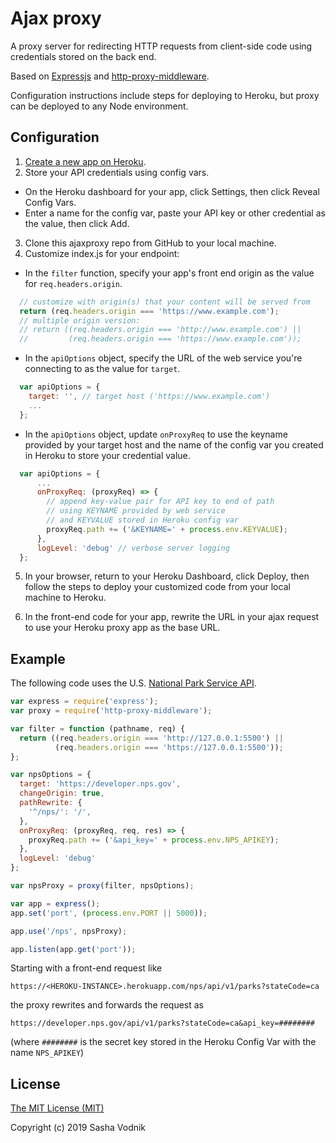 # Ajax proxy

A proxy server for redirecting HTTP requests from client-side code using credentials stored on the back end.

Based on [Expressjs](https://expressjs.com) and [http-proxy-middleware](https://github.com/chimurai/http-proxy-middleware).

Configuration instructions include steps for deploying to Heroku, but proxy can be deployed to any Node environment.

## Configuration

1. [Create a new app on Heroku](https://dashboard.heroku.com/apps).
2. Store your API credentials using config vars.
  - On the Heroku dashboard for your app, click Settings, then click Reveal Config Vars.
  - Enter a name for the config var, paste your API key or other credential as the value, then click Add.
3. Clone this ajaxproxy repo from GitHub to your local machine.
4. Customize index.js for your endpoint:

  - In the `filter` function, specify your app's front end origin as the value for `req.headers.origin`.
```js
  // customize with origin(s) that your content will be served from
  return (req.headers.origin === 'https://www.example.com');
  // multiple origin version:
  // return ((req.headers.origin === 'http://www.example.com') ||
  //         (req.headers.origin === 'https://www.example.com'));
```
  - In the `apiOptions` object, specify the URL of the web service you're connecting to as the value for `target`.

```js
  var apiOptions = {
    target: '', // target host ('https://www.example.com')
    ...
  };
```

  - In the `apiOptions` object, update `onProxyReq` to use the keyname provided by your target host and the name of the config var you created in Heroku to store your credential value.

```js
  var apiOptions = {
      ...
      onProxyReq: (proxyReq) => {
        // append key-value pair for API key to end of path
        // using KEYNAME provided by web service
        // and KEYVALUE stored in Heroku config var
        proxyReq.path += ('&KEYNAME=' + process.env.KEYVALUE);
      },
      logLevel: 'debug' // verbose server logging
  }; 
```

   5. In your browser, return to your Heroku Dashboard, click Deploy, then follow the steps to deploy your customized code from your local machine to Heroku.

   6. In the front-end code for your app, rewrite the URL in your ajax request to use your Heroku proxy app as the base URL.

## Example
The following code uses the U.S. [National Park Service API]().

```js
var express = require('express');
var proxy = require('http-proxy-middleware');

var filter = function (pathname, req) {
  return ((req.headers.origin === 'http://127.0.0.1:5500') ||
          (req.headers.origin === 'https://127.0.0.1:5500'));
};

var npsOptions = {
  target: 'https://developer.nps.gov', 
  changeOrigin: true, 
  pathRewrite: {
    '^/nps/': '/', 
  },
  onProxyReq: (proxyReq, req, res) => {
    proxyReq.path += ('&api_key=' + process.env.NPS_APIKEY);
  },
  logLevel: 'debug'
};

var npsProxy = proxy(filter, npsOptions);

var app = express();
app.set('port', (process.env.PORT || 5000));

app.use('/nps', npsProxy);

app.listen(app.get('port'));

```

Starting with a front-end request like

```http
https://<HEROKU-INSTANCE>.herokuapp.com/nps/api/v1/parks?stateCode=ca
```

the proxy rewrites and forwards the request as

```http
https://developer.nps.gov/api/v1/parks?stateCode=ca&api_key=########
```

(where `########` is the secret key stored in the Heroku Config Var with the name `NPS_APIKEY`)

## License

[The MIT License (MIT)](https://choosealicense.com/licenses/mit/)

Copyright (c) 2019 Sasha Vodnik

